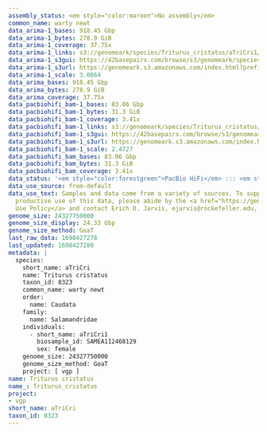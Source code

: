 ```yaml
---
assembly_status: <em style="color:maroon">No assembly</em>
common_name: warty newt
data_arima-1_bases: 918.45 Gbp
data_arima-1_bytes: 278.9 GiB
data_arima-1_coverage: 37.75x
data_arima-1_links: s3://genomeark/species/Triturus_cristatus/aTriCri1/genomic_data/arima/<br>
data_arima-1_s3gui: https://42basepairs.com/browse/s3/genomeark/species/Triturus_cristatus/aTriCri1/genomic_data/arima/
data_arima-1_s3url: https://genomeark.s3.amazonaws.com/index.html?prefix=species/Triturus_cristatus/aTriCri1/genomic_data/arima/
data_arima-1_scale: 3.0664
data_arima_bases: 918.45 Gbp
data_arima_bytes: 278.9 GiB
data_arima_coverage: 37.75x
data_pacbiohifi_bam-1_bases: 83.06 Gbp
data_pacbiohifi_bam-1_bytes: 31.3 GiB
data_pacbiohifi_bam-1_coverage: 3.41x
data_pacbiohifi_bam-1_links: s3://genomeark/species/Triturus_cristatus/aTriCri1/genomic_data/pacbio_hifi/<br>
data_pacbiohifi_bam-1_s3gui: https://42basepairs.com/browse/s3/genomeark/species/Triturus_cristatus/aTriCri1/genomic_data/pacbio_hifi/
data_pacbiohifi_bam-1_s3url: https://genomeark.s3.amazonaws.com/index.html?prefix=species/Triturus_cristatus/aTriCri1/genomic_data/pacbio_hifi/
data_pacbiohifi_bam-1_scale: 2.4727
data_pacbiohifi_bam_bases: 83.06 Gbp
data_pacbiohifi_bam_bytes: 31.3 GiB
data_pacbiohifi_bam_coverage: 3.41x
data_status: '<em style="color:forestgreen">PacBio HiFi</em> ::: <em style="color:forestgreen">Arima</em>'
data_use_source: from-default
data_use_text: Samples and data come from a variety of sources. To support fair and
  productive use of this data, please abide by the <a href="https://genome10k.soe.ucsc.edu/data-use-policies/">Data
  Use Policy</a> and contact Erich D. Jarvis, ejarvis@rockefeller.edu, with any questions.
genome_size: 24327750000
genome_size_display: 24.33 Gbp
genome_size_method: GoaT
last_raw_data: 1698427278
last_updated: 1698427280
metadata: |
  species:
    short_name: aTriCri
    name: Triturus cristatus
    taxon_id: 8323
    common_name: warty newt
    order:
      name: Caudata
    family:
      name: Salamandridae
    individuals:
      - short_name: aTriCri1
        biosample_id: SAMEA112468129
        sex: female
    genome_size: 24327750000
    genome_size_method: GoaT
    project: [ vgp ]
name: Triturus cristatus
name_: Triturus_cristatus
project:
- vgp
short_name: aTriCri
taxon_id: 8323
---
```

